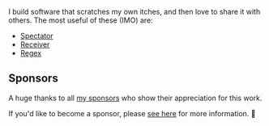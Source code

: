 I build software that scratches my own itches, and then love to share it with others. The most useful of these (IMO) are:

- [Spectator](https://github.com/hotmeteor/spectator)
- [Receiver](https://github.com/hotmeteor/receiver)
- [Regex](https://github.com/hotmeteor/regex)

## Sponsors

A huge thanks to all [my sponsors](https://github.com/sponsors/hotmeteor) who show their appreciation for this work.

If you'd like to become a sponsor, please [see here](https://github.com/sponsors/hotmeteor) for more information. 💪 
